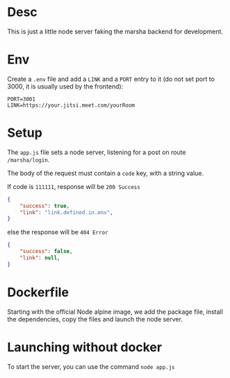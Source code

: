 # Desc
This is just a little node server faking the marsha backend for development.

# Env
Create a `.env` file and add a `LINK` and a `PORT` entry to it (do not set port to 3000, it is usually used by the frontend):
```env
PORT=3001
LINK=https://your.jitsi.meet.com/yourRoom
```

# Setup
The `app.js` file sets a node server, listening for a post on route `/marsha/login`.

The body of the request must contain a `code` key, with a string value.

If code is `111111`, response will be `200 Success`
```json
{
    "success": true,
    "link": "link.defined.in.env",
}
```
else the response will be `404 Error`
```json
{
    "success": false,
    "link": null,
}
```

# Dockerfile
Starting with the official Node alpine image, we add the package file, install the dependencies, copy the files and launch the node server.

# Launching without docker
To start the server, you can use the command `node app.js`
